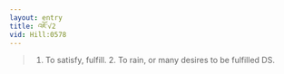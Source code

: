 ```yaml
---
layout: entry
title: འཇོ་√2
vid: Hill:0578
---
```

> 1. To satisfy, fulfill. 2. To rain, or many desires to be fulfilled DS.
